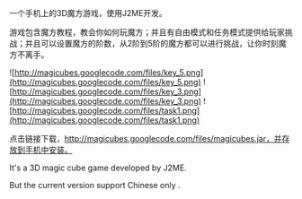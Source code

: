 一个手机上的3D魔方游戏，使用J2ME开发。

游戏包含魔方教程，教会你如何玩魔方；并且有自由模式和任务模式提供给玩家挑战；并且可以设置魔方的阶数，从2阶到5阶的魔方都可以进行挑战，让你时刻魔方不离手。


![http://magicubes.googlecode.com/files/key_5.png](http://magicubes.googlecode.com/files/key_5.png)
![http://magicubes.googlecode.com/files/key_3.png](http://magicubes.googlecode.com/files/key_3.png)
![http://magicubes.googlecode.com/files/task1.png](http://magicubes.googlecode.com/files/task1.png)

点击链接下载，http://magicubes.googlecode.com/files/magicubes.jar，并存放到手机中安装。

It's a 3D magic cube game developed by J2ME.

But the current version support Chinese only .
